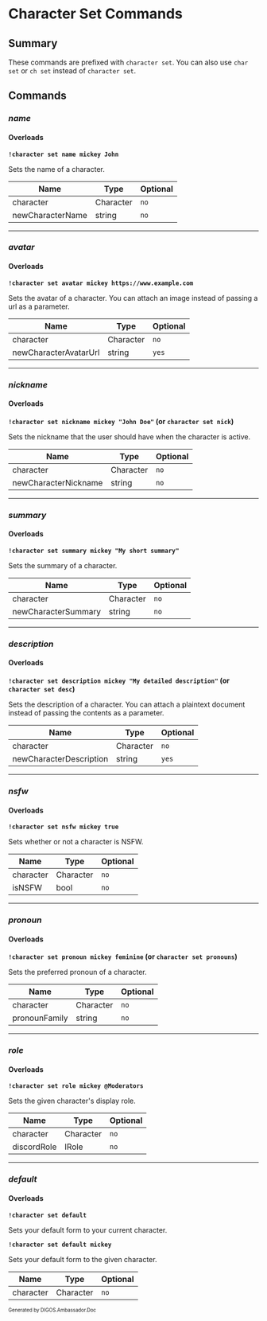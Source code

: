 ﻿Character Set Commands
======================
## Summary
These commands are prefixed with `character set`. You can also use `char set` or `ch set` instead of `character set`.

## Commands
### *name*
#### Overloads
**`!character set name mickey John`**

Sets the name of a character.

| Name | Type | Optional |
| --- | --- | --- |
| character | Character | `no` |
| newCharacterName | string | `no` |

---

### *avatar*
#### Overloads
**`!character set avatar mickey https://www.example.com`**

Sets the avatar of a character. You can attach an image instead of passing a url as a parameter.

| Name | Type | Optional |
| --- | --- | --- |
| character | Character | `no` |
| newCharacterAvatarUrl | string | `yes` |

---

### *nickname*
#### Overloads
**`!character set nickname mickey "John Doe"` (or `character set nick`)**

Sets the nickname that the user should have when the character is active.

| Name | Type | Optional |
| --- | --- | --- |
| character | Character | `no` |
| newCharacterNickname | string | `no` |

---

### *summary*
#### Overloads
**`!character set summary mickey "My short summary"`**

Sets the summary of a character.

| Name | Type | Optional |
| --- | --- | --- |
| character | Character | `no` |
| newCharacterSummary | string | `no` |

---

### *description*
#### Overloads
**`!character set description mickey "My detailed description"` (or `character set desc`)**

Sets the description of a character. You can attach a plaintext document instead of passing the contents as a parameter.

| Name | Type | Optional |
| --- | --- | --- |
| character | Character | `no` |
| newCharacterDescription | string | `yes` |

---

### *nsfw*
#### Overloads
**`!character set nsfw mickey true`**

Sets whether or not a character is NSFW.

| Name | Type | Optional |
| --- | --- | --- |
| character | Character | `no` |
| isNSFW | bool | `no` |

---

### *pronoun*
#### Overloads
**`!character set pronoun mickey feminine` (or `character set pronouns`)**

Sets the preferred pronoun of a character.

| Name | Type | Optional |
| --- | --- | --- |
| character | Character | `no` |
| pronounFamily | string | `no` |

---

### *role*
#### Overloads
**`!character set role mickey @Moderators`**

Sets the given character's display role.

| Name | Type | Optional |
| --- | --- | --- |
| character | Character | `no` |
| discordRole | IRole | `no` |

---

### *default*
#### Overloads
**`!character set default`**

Sets your default form to your current character.

**`!character set default mickey`**

Sets your default form to the given character.

| Name | Type | Optional |
| --- | --- | --- |
| character | Character | `no` |

<sub><sup>Generated by DIGOS.Ambassador.Doc</sup></sub>